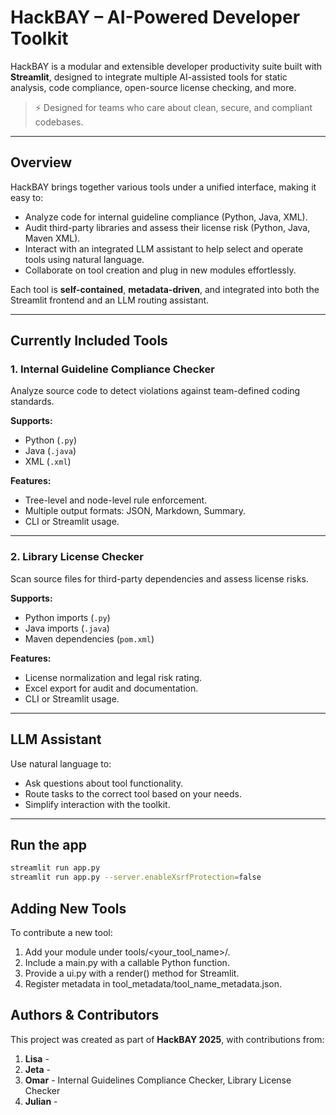# HackBAY – AI-Powered Developer Toolkit

HackBAY is a modular and extensible developer productivity suite built with **Streamlit**, designed to integrate multiple AI-assisted tools for static analysis, code compliance, open-source license checking, and more.

> ⚡ Designed for teams who care about clean, secure, and compliant codebases.

---

## Overview

HackBAY brings together various tools under a unified interface, making it easy to:

- Analyze code for internal guideline compliance (Python, Java, XML).
- Audit third-party libraries and assess their license risk (Python, Java, Maven XML).
- Interact with an integrated LLM assistant to help select and operate tools using natural language.
- Collaborate on tool creation and plug in new modules effortlessly.

Each tool is **self-contained**, **metadata-driven**, and integrated into both the Streamlit frontend and an LLM routing assistant.

---

## Currently Included Tools

### 1. Internal Guideline Compliance Checker

Analyze source code to detect violations against team-defined coding standards.

**Supports:**
- Python (`.py`)
- Java (`.java`)
- XML (`.xml`)

**Features:**
- Tree-level and node-level rule enforcement.
- Multiple output formats: JSON, Markdown, Summary.
- CLI or Streamlit usage.

---

### 2. Library License Checker

Scan source files for third-party dependencies and assess license risks.

**Supports:**
- Python imports (`.py`)
- Java imports (`.java`)
- Maven dependencies (`pom.xml`)

**Features:**
- License normalization and legal risk rating.
- Excel export for audit and documentation.
- CLI or Streamlit usage.

---

## LLM Assistant

Use natural language to:
- Ask questions about tool functionality.
- Route tasks to the correct tool based on your needs.
- Simplify interaction with the toolkit.

---

## Run the app
```bash
streamlit run app.py
streamlit run app.py --server.enableXsrfProtection=false
```

## Adding New Tools

To contribute a new tool:
1.	Add your module under tools/<your_tool_name>/.
2.	Include a main.py with a callable Python function.
3.	Provide a ui.py with a render() method for Streamlit.
4.	Register metadata in tool_metadata/tool_name_metadata.json.

## Authors & Contributors

This project was created as part of **HackBAY 2025**, with contributions from:
1. **Lisa** - 
2. **Jeta** - 
3. **Omar** - Internal Guidelines Compliance Checker, Library License Checker
4. **Julian** - 